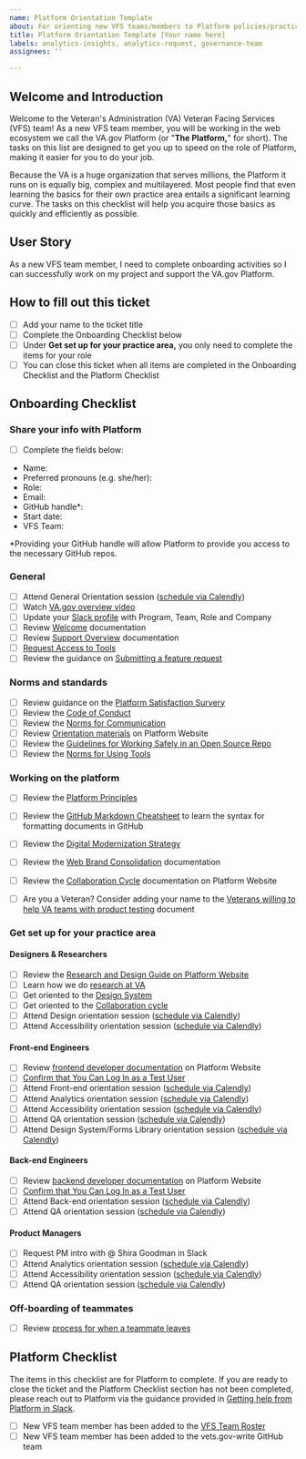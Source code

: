 ```yaml
---
name: Platform Orientation Template
about: For orienting new VFS teams/members to Platform policies/practices
title: Platform Orientation Template [Your name here]
labels: analytics-insights, analytics-request, governance-team
assignees: ''

---
```


## Welcome and Introduction
Welcome to the Veteran's Administration (VA) Veteran Facing Services (VFS) team! 
As a new VFS team member, you will be working in the web ecosystem we call the VA.gov Platform (or "**The Platform,**" for short).  The tasks on this list are designed to get you up to speed on the role of Platform, making it easier for you to do your job.

Because the VA is a huge organization that serves millions, the Platform it runs on is equally big, complex and multilayered. Most people find that even learning the basics for their own practice area entails a significant learning curve.  The tasks on this checklist will help you acquire those basics as quickly and efficiently as possible. 

## User Story
As a new VFS team member, I need to complete onboarding activities so I can successfully work on my project and support the VA.gov Platform.

## How to fill out this ticket
- [ ] Add your name to the ticket title
- [ ] Complete the Onboarding Checklist below
- [ ] Under **Get set up for your practice area,** you only need to complete the items for your role
- [ ] You can close this ticket when all items are completed in the Onboarding Checklist and the Platform Checklist

## Onboarding Checklist
### Share your info with Platform
- [ ] Complete the fields below:
 - Name:
 - Preferred pronouns (e.g. she/her):
 - Role:
 - Email:
 - GitHub handle*:
 - Start date:
 - VFS Team:

*Providing your GitHub handle will allow Platform to provide you access to the necessary GitHub repos.

### General

- [ ] Attend General Orientation session ([schedule via Calendly](https://calendly.com/collaboration-cycle/general-orientation-for-va-gov-platform?month=2021-11))
- [ ] Watch [VA.gov overview video](https://depo-platform-documentation.scrollhelp.site/getting-started/Platform-Orientation.1877344532.html#PlatformOrientation-Purpose)
- [ ] Update your [Slack profile](https://depo-platform-documentation.scrollhelp.site/getting-started/Request-access-to-tools.969605215.html#Requestaccesstotools-Slack) with Program, Team, Role and Company
- [ ] Review [Welcome](https://depo-platform-documentation.scrollhelp.site/getting-started/Welcome.1255276574.html) documentation
- [ ] Review [Support Overview](https://depo-platform-documentation.scrollhelp.site/support/Support-overview.604012552.html) documentation
- [ ] [Request Access to Tools](https://depo-platform-documentation.scrollhelp.site/getting-started/Request-access-to-tools.969605215.html)
- [ ] Review the guidance on [Submitting a feature request](https://depo-platform-documentation.scrollhelp.site/support/Submitting-a-feature-request.1938915400.html)
### Norms and standards
- [ ] Review guidance on the [Platform Satisfaction Survery](https://depo-platform-documentation.scrollhelp.site/support/platform-satisfaction-survey)
- [ ] Review the [Code of Conduct](https://github.com/department-of-veterans-affairs/va.gov-team/blob/master/platform/working-with-vsp/policies-work-norms/code-of-conduct.md)
- [ ] Review the [Norms for Communication](https://github.com/department-of-veterans-affairs/va.gov-team/blob/master/platform/working-with-vsp/policies-work-norms/norms-communication.md)
- [ ] Review [Orientation materials](https://depo-platform-documentation.scrollhelp.site/getting-started/Platform-Orientation.1877344532.html) on Platform Website
- [ ] Review the [Guidelines for Working Safely in an Open Source Repo](https://github.com/department-of-veterans-affairs/va.gov-team/blob/master/platform/working-with-vsp/policies-work-norms/sensitive-guidance.md)
- [ ] Review the [Norms for Using Tools](https://github.com/department-of-veterans-affairs/va.gov-team/blob/master/platform/working-with-vsp/policies-work-norms/norms-tools.md)

### Working on the platform
- [ ] Review the [Platform Principles](https://depo-platform-documentation.scrollhelp.site/getting-started/platform-crew-principles)
- [ ] Review the [GitHub Markdown Cheatsheet](https://help.github.com/en/categories/writing-on-github) to learn the syntax for formatting documents in GitHub
- [ ] Review the [Digital Modernization Strategy](https://github.com/department-of-veterans-affairs/va.gov-team/blob/master/products/va-gov-relaunch-2018/va-gov-strategy/digitalmodernizationstrategy.pdf)
- [ ] Review the [Web Brand Consolidation](https://github.com/department-of-veterans-affairs/va.gov-team/blob/master/products/va-gov-relaunch-2018/va-gov-strategy/the-new-va.gov-briefing-2019-07.pdf) documentation
- [ ] Review the [Collaboration Cycle](https://depo-platform-documentation.scrollhelp.site/collaboration-cycle/index.html) documentation on Platform Website
- [ ] Are you a Veteran? Consider adding your name to the [Veterans willing to help VA teams with product testing](https://github.com/department-of-veterans-affairs/va.gov-team-sensitive/blob/master/Administrative/vagov-users/team-veterans.md) document


### Get set up for your practice area
#### Designers & Researchers
- [ ] Review the [Research and Design Guide on Platform Website](https://depo-platform-documentation.scrollhelp.site/research-design/index.html)
- [ ] Learn how we do [research at VA](https://depo-platform-documentation.scrollhelp.site/research-design/research-at-va)
- [ ] Get oriented to the [Design System](https://design.va.gov/)
- [ ] Get oriented to the [Collaboration cycle](https://depo-platform-documentation.scrollhelp.site/collaboration-cycle/)
- [ ] Attend Design orientation session ([schedule via Calendly](https://calendly.com/collaboration-cycle/design-orientation-for-va-gov-platform))
- [ ] Attend Accessibility orientation session ([schedule via Calendly](https://calendly.com/collaboration-cycle/accessibility-orientation-for-va-gov-platform))

#### Front-end Engineers
- [ ] Review [frontend developer documentation](https://depo-platform-documentation.scrollhelp.site/developer-docs/Frontend-developer-documentation.687931428.html) on Platform Website
- [ ] [Confirm that You Can Log In as a Test User](https://github.com/department-of-veterans-affairs/va.gov-team-sensitive/blob/master/Administrative/accessing-staging.md)
- [ ] Attend Front-end orientation session ([schedule via Calendly](https://calendly.com/collaboration-cycle/front-end-orientation-for-va-gov-platform))
- [ ] Attend Analytics orientation session ([schedule via Calendly](https://calendly.com/collaboration-cycle/analytics-orientation-for-va-gov-platform))
- [ ] Attend Accessibility orientation session ([schedule via Calendly](https://calendly.com/collaboration-cycle/accessibility-orientation-for-va-gov-platform))
- [ ] Attend QA orientation session ([schedule via Calendly](https://calendly.com/collaboration-cycle/qa-orientation-for-va-gov-platform))
- [ ] Attend Design System/Forms Library orientation session ([schedule via Calendly](https://calendly.com/collaboration-cycle/design-system-forms-library-orientation))

#### Back-end Engineers
- [ ] Review [backend developer documentation](https://depo-platform-documentation.scrollhelp.site/developer-docs/Backend-developer-documentation.1886289964.html) on Platform Website
- [ ] [Confirm that You Can Log In as a Test User](https://github.com/department-of-veterans-affairs/va.gov-team-sensitive/blob/master/Administrative/accessing-staging.md)
- [ ] Attend Back-end orientation session ([schedule via Calendly](https://calendly.com/collaboration-cycle/back-end-orientation-for-va-gov-platform))
- [ ] Attend QA orientation session ([schedule via Calendly](https://calendly.com/collaboration-cycle/qa-orientation-for-va-gov-platform))

#### Product Managers
- [ ] Request PM intro with @ Shira Goodman in Slack
- [ ] Attend Analytics orientation session ([schedule via Calendly](https://calendly.com/collaboration-cycle/analytics-orientation-for-va-gov-platform))
- [ ] Attend Accessibility orientation session ([schedule via Calendly](https://calendly.com/collaboration-cycle/accessibility-orientation-for-va-gov-platform))
- [ ] Attend QA orientation session ([schedule via Calendly](https://calendly.com/collaboration-cycle/qa-orientation-for-va-gov-platform))

### Off-boarding of teammates
- [ ] Review [process for when a teammate leaves](https://depo-platform-documentation.scrollhelp.site/getting-started/offboarding)


## Platform Checklist
The items in this checklist are for Platform to complete. If you are ready to close the ticket and the Platform Checklist section has not been completed, please reach out to Platform via the guidance provided in [Getting help from Platform in Slack](https://depo-platform-documentation.scrollhelp.site/support/Getting-help-from-the-Platform-in-Slack.1439138197.html).
- [ ] New VFS team member has been added to the [VFS Team Roster](https://docs.google.com/spreadsheets/d/11dpCJjhs007uC6CWJI6djy3OAvjB8rHB65m0Yj8HXIw/edit?folder=0ALlyxurHpUilUk9PVA#gid=0)
- [ ] New VFS team member has been added to the vets.gov-write GitHub team
